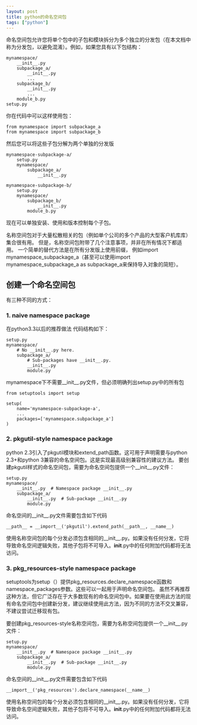 ```yaml
---
layout: post
title: python的命名空间包
tags: ["python"]
---
```


命名空间包允许您将单个包中的子包和模块拆分为多个独立的分发包（在本文档中称为分发包，以避免混淆）。例如，如果您具有以下包结构： 

~~~
mynamespace/
    __init__.py
    subpackage_a/
        __init__.py
        ...
    subpackage_b/
        __init__.py
        ...
    module_b.py
setup.py

~~~
你在代码中可以这样使用包：

~~~
from mynamespace import subpackage_a
from mynamespace import subpackage_b
~~~

然后您可以将这些子包分解为两个单独的分发版

~~~
mynamespace-subpackage-a/
    setup.py
    mynamespace/
        subpackage_a/
            __init__.py

mynamespace-subpackage-b/
    setup.py
    mynamespace/
        subpackage_b/
            __init__.py
        module_b.py
~~~

现在可以单独安装、使用和版本控制每个子包。


名称空间包对于大量松散相关的包（例如单个公司的多个产品的大型客户机库库）集合很有用。
但是，名称空间包附带了几个注意事项，并非在所有情况下都适用。
一个简单的替代方法是在所有分发版上使用前缀，
例如import mynamespace_subpackage_a（甚至可以使用import mynamespace_subpackage_a as subpackage_a来保持导入对象的简短）。

## 创建一个命名空间包

有三种不同的方式：
### 1. naive namespace package 

在python3.3以后的推荐做法
代码结构如下：
~~~
setup.py
mynamespace/
    # No __init__.py here.
    subpackage_a/
        # Sub-packages have __init__.py.
        __init__.py
        module.py
~~~

mynamespace下不需要__init__.py文件，但必须明确列出setup.py中的所有包
~~~
from setuptools import setup

setup(
    name='mynamespace-subpackage-a',
    ...
    packages=['mynamespace.subpackage_a']
)
~~~


### 2. pkgutil-style namespace package

python 2.3引入了pkgutil模块和extend_path函数。这可用于声明需要与python 2.3+和python 3兼容的命名空间包。这是实现最高级别兼容性的建议方法。
要创建pkgutil样式的命名空间包，需要为命名空间包提供一个__init__.py文件：

~~~
setup.py
mynamespace/
    __init__.py  # Namespace package __init__.py
    subpackage_a/
        __init__.py  # Sub-package __init__.py
        module.py
~~~

命名空间的__init__.py文件需要包含如下代码
~~~
__path__ = __import__('pkgutil').extend_path(__path__, __name__)
~~~
使用名称空间包的每个分发必须包含相同的__init__.py。如果没有任何分发，它将导致命名空间逻辑失败，其他子包将不可导入。__init__.py中的任何附加代码都将无法访问。

### 3. pkg_resources-style namespace package

setuptools为setup（）提供pkg_resources.declare_namespace函数和namespace_packages参数。这些可以一起用于声明命名空间包。
虽然不再推荐这种方法，但它广泛存在于大多数现有的命名空间包中。如果要在使用此方法的现有命名空间包中创建新分发，建议继续使用此方法，因为不同的方法不交叉兼容，不建议尝试迁移现有包。


要创建pkg_resources-style名称空间包，需要为名称空间包提供一个__init__.py文件：

~~~
setup.py
mynamespace/
    __init__.py  # Namespace package __init__.py
    subpackage_a/
        __init__.py  # Sub-package __init__.py
        module.py
~~~

命名空间的__init__.py文件需要包含如下代码

~~~
__import__('pkg_resources').declare_namespace(__name__)
~~~
使用名称空间包的每个分发必须包含相同的__init__.py。如果没有任何分发，它将导致命名空间逻辑失败，其他子包将不可导入。__init__.py中的任何附加代码都将无法访问。




